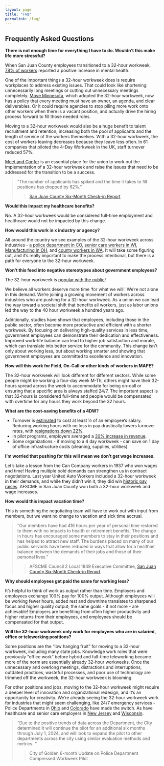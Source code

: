 ```yaml
---
layout: page
title: "FAQ"
permalink: /faq/
---
```

<div class="col-lg-12 text-center">
	<h2 class="section-heading text-uppercase">Frequently Asked Questions</h2>
</div>

**There is not enough time for everything I have to do. Wouldn’t this make life more stressful?**

When San Juan County employees transitioned to a 32-hour workweek, [78% of workers](https://engage.sanjuancountywa.gov/20872/widgets/81869/documents/54512) reported a positive increase in mental health. 

One of the important things a 32-hour workweek does is require workplaces to address existing issues. That could look like shortening unnecessarily long meetings or cutting out unnecessary meetings completely. [Move Minnesota](https://www.movemn.org), which adopted the 32-hour workweek, now has a policy that every meeting must have an owner, an agenda, and clear deliverables. Or it could require agencies to stop piling more work onto other workers when there is a vacant position, and actually drive the hiring process forward to fill those needed roles.

Moving to a 32-hour workweek would also be a huge benefit to talent recruitment and retention, increasing both the pool of applicants and the length of service of the workers themselves. With a 32-hour workweek, the cost of workers leaving decreases because they leave less often. In 61 companies that piloted the 4-Day Workweek in the UK, staff turnover reduced 57%. 

[Meet and Confer](https://mape.org/committees/meet-and-confer-committees) is an essential place for the union to work out the implementation of a 32-hour workweek and raise the issues that need to be addressed for the transition to be a success.

> "The number of applicants has spiked and the time it takes to fill positions has dropped by 62%." 
> 
> >[San Juan County Six-Month Check-in Report](https://engage.sanjuancountywa.gov/20872/widgets/81869/documents/54512) 

**Would this impact my healthcare benefits?**

No. A 32-hour workweek would be considered full-time employment and healthcare would not be impacted by this change.

**How would this work in x industry or agency?**

All around the country we see examples of the 32-hour workweek across industries - [a police department in CO](https://www.cbsnews.com/colorado/news/golden-police-department-4-day-work-week-productivity-up-better-community-connection/), [senior care workers in WI](https://www.youtube.com/watch?v=hbHzrdHSZGc), [Manufacturing in OH](https://www.npr.org/2023/11/11/1207991399/4-four-day-work-week-manufacturing-work-life-balance), and [county workers in WA](https://engage.sanjuancountywa.gov/20872/widgets/81869/documents/54512). It will take some figuring out, and it’s really important to make the process intentional, but there is a path for everyone to the 32-hour workweek.

**Won’t this feed into negative stereotypes about government employees?**

The 32-hour workweek is [popular with the public](https://www.dataforprogress.org/datasets/polling-on-32-hour-work-week)!

We believe all workers deserve more time ‘for what we will.’ We’re not alone in this demand. We’re joining a growing movement of workers across industries who are pushing for a 32-hour workweek. As a union we can lead the way toward a societal shift that benefits all workers, just as labor unions led the way to the 40 hour workweek a hundred years ago.

Additionally, studies have shown that employees, including those in the public sector, often become more productive and efficient with a shorter workweek. By focusing on delivering high-quality services in less time, government employees can demonstrate their dedication and effectiveness. Improved work-life balance can lead to higher job satisfaction and morale, which can translate into better service for the community. This change isn't only about working less, but about working smarter and showing that government employees are committed to excellence and innovation.

**How will this work for Field, On-Call or other kinds of workers in MAPE?**

The 32-hour workweek will look different for different sectors. While some people might be working a four-day week M-Th, others might have their 32-hours spread across the week to accommodate for being on-call or ensuring that a specific area is always staffed 24/7. The important aspect is that 32-hours is considered full-time and people would be compensated with overtime for any hours they work beyond the 32 hours.

**What are the cost-saving benefits of a 4DW?**

- Turnover is [estimated](https://www.gallup.com/workplace/247391/fixable-problem-costs-businesses-trillion.aspx) to cost at least ½ of an employee’s salary. Reducing working hours with no loss in pay drastically lowers turnover rates, with [resignations down 22%](https://www.help.senate.gov/imo/media/doc/fe56f2c1-e4ed-ae6c-12a1-570c703651b9/Dr.%20Schor%20HELP%20Testimony%203-14-24.pdf). 
- In pilot programs, employers averaged a [30% increase in revenue](https://www.help.senate.gov/imo/media/doc/fe56f2c1-e4ed-ae6c-12a1-570c703651b9/Dr.%20Schor%20HELP%20Testimony%203-14-24.pdf). 
- Some organizations - if moving to a 4 day workweek - can save on 1 day of office infrastructure costs (cleaning, supplies, utilities)

**I’m worried that pushing for this will mean we don’t get wage increases.**

Let’s take a lesson from the Can Company workers in 1937 who won wages and time! Having multiple bold demands can strengthen us in contract negotiations. Last year United Auto Workers included a 32-hour workweek in their demands, and while they didn’t win it, they did win [historic pay raises](https://www.npr.org/2023/11/16/1212381342/gm-autoworkers-vote-yes-approve-uaw-contract-ford-stellantis#:~:text=But%20workers%20will%20get%20pay%20increases%20of%20at,money%20will%20see%20their%20pay%20more%20than%20double.). AFSCME in San Juan County won both a 32-hour workweek and wage increases.

**How would this impact vacation time?**

This is something the negotiating team will have to work out with input from members, but we want no change to vacation and sick time accrual.

>“Our members have had 416 hours per year of personal time restored to them with no impacts to health or retirement benefits. The change in hours has encouraged some members to stay in their positions and has helped to attract new staff. The burdens placed on many of our public servants have been reduced in ways that allow for a healthier balance between the demands of their jobs and those of their personal lives.”
>>AFSCME Council 2 Local 1849 Executive Committee, [San Juan County Six-Month Check-in Report](https://engage.sanjuancountywa.gov/20872/widgets/81869/documents/54512)


**Why should employees get paid the same for working less?**

It’s helpful to think of work as output rather than time. Employers and employees exchange 100% pay for 100% output. Although employees will be working fewer hours, added rest and downtime translates to sharpened focus and higher quality output; the same goals - if not more - are achievable! Employers are benefiting from often higher productivity and higher returns from their employees, and employees should be compensated for that output.

**Will the 32-hour workweek only work for employees who are in salaried, office or teleworking positions?**

Some positions are the “low hanging fruit” for moving to a 32-hour workweek, including many state jobs. Knowledge work roles that were previously “office work” before hybrid and full-time teleworking became more of the norm are essentially already 32-hour workweeks. Once the unnecessary and overlong meetings, distractions and interruptions, outdated practices, wasteful processes, and poor use of technology are trimmed off the workweek, the 32-hour workweek is blooming.

For other positions and jobs, moving to the 32-hour workweek might require a deeper level of innovation and organizational redesign, and it’s an opportunity for creativity. We’re already seeing the 32-hour workweek work for industries that might seem challenging, like 24/7 emergency services - Police Departments in [Ohio](https://www.cleveland.com/news/2019/12/newburgh-heights-approves-32-hour-work-week-with-no-pay-cut-for-village-employees.html) and [Colorado](https://www.cbsnews.com/colorado/news/golden-police-department-4-day-work-week-productivity-up-better-community-connection/) have made the switch. As have healthcare and senior care employers in [New Jersey](https://www.npr.org/2024/06/26/nx-s1-5013956/4-four-day-week-work-life-balance-nurse-managers) and [Wisconsin](https://www.youtube.com/watch?v=hbHzrdHSZGc). 

> “Due to the positive trends of data across the Department, the City determined it will continue the pilot for an additional six months through July 1, 2024, and will look to expand the pilot to other departments across the city using similar evaluation methods and metrics. “
>>City of Golden 6-month Update on Police Department Compressed Workweek Pilot


